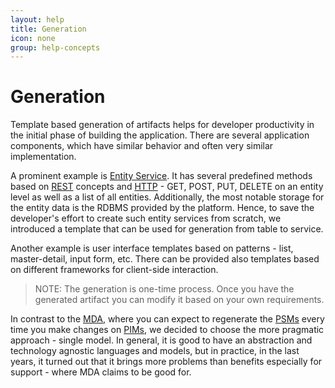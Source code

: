 ```yaml
---
layout: help
title: Generation
icon: none
group: help-concepts
---
```


Generation
===

Template based generation of artifacts helps for developer productivity in the initial phase of building the application. There are several application components, which have similar behavior and often very similar implementation. 

A prominent example is [Entity Service](entity_service.html). It has several predefined methods based on 
[REST](http://en.wikipedia.org/wiki/Representational_state_transfer) concepts and 
[HTTP](http://en.wikipedia.org/wiki/Hypertext_Transfer_Protocol) - GET, POST, PUT, DELETE on an entity level as well as a list of all entities. Additionally, the most notable storage for the entity data is the RDBMS provided by the platform. Hence, to save the developer's effort to create such entity services from scratch, we introduced a template that can be used for generation from table to service.

Another example is user interface templates based on patterns - list, master-detail, input form, etc. 
There can be provided also templates based on different frameworks for client-side interaction.

> NOTE: The generation is one-time process. Once you have the generated artifact you can modify it based on your own requirements.

In contrast to the [MDA](http://en.wikipedia.org/wiki/Model-driven_architecture), 
where you can expect to regenerate the [PSMs](http://en.wikipedia.org/wiki/Platform-specific_model) every time you make changes on 
[PIMs](http://en.wikipedia.org/wiki/Platform-independent_model), we decided to choose the more pragmatic approach - single model. 
In general, it is good to have an abstraction and technology agnostic languages and models, 
but in practice, in the last years, it turned out that it brings more problems than benefits especially for support - where MDA claims to be good for.
